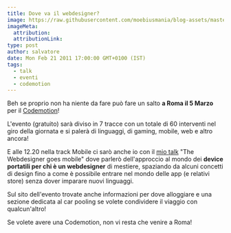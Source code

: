 ```yaml
---
title: Dove va il webdesigner?
image: https://raw.githubusercontent.com/moebiusmania/blog-assets/master/images/2011/codemotion.jpg
imageMeta:
  attribution:
  attributionLink:
type: post
author: salvatore
date: Mon Feb 21 2011 17:00:00 GMT+0100 (IST)
tags:
  - talk
  - eventi
  - codemotion
---
```


Beh se proprio non ha niente da fare può fare un salto **a Roma il 5 Marzo** per il [Codemotion](http://www.codemotionworld.com/)!

L'evento (gratuito) sarà diviso in 7 tracce con un totale di 60 interventi nel giro della giornata e si palerà di linguaggi, di gaming, mobile, web e altro ancora!

E alle 12.20 nella track Mobile ci sarò anche io con il [mio talk](http://www.digitallycultured.it/post/codemotion-roma-2011-slide-interventi-interessanti/) "The Webdesigner goes mobile" dove parlerò dell'approccio al mondo dei **device portatili per chi è un webdesigner** di mestiere, spaziando da alcuni concetti di design fino a come è possibile entrare nel mondo delle app (e relativi store) senza dover imparare nuovi linguaggi.

Sul sito dell'evento trovate anche informazioni per dove alloggiare e una sezione dedicata al car pooling se volete condividere il viaggio con qualcun'altro!

Se volete avere una Codemotion, non vi resta che venire a Roma!